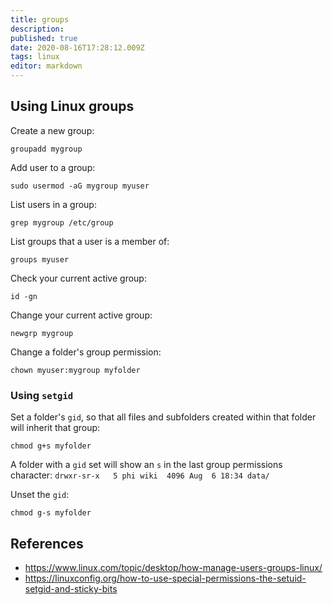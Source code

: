 ```yaml
---
title: groups
description: 
published: true
date: 2020-08-16T17:28:12.009Z
tags: linux
editor: markdown
---
```


## Using Linux groups

Create a new group:
```
groupadd mygroup
```

Add user to a group:
```
sudo usermod -aG mygroup myuser
```

List users in a group:
```
grep mygroup /etc/group
```

List groups that a user is a member of:
```
groups myuser
```

Check your current active group:
```
id -gn
```

Change your current active group:
```
newgrp mygroup
```

Change a folder's group permission:
```
chown myuser:mygroup myfolder
```

### Using `setgid`

Set a folder's `gid`, so that all files and subfolders created within that folder will inherit that group:
```
chmod g+s myfolder
```

A folder with a `gid` set will show an `s` in the last group permissions character:
`drwxr-sr-x   5 phi wiki  4096 Aug  6 18:34 data/`

Unset the `gid`:
```
chmod g-s myfolder
```

## References
- https://www.linux.com/topic/desktop/how-manage-users-groups-linux/
- https://linuxconfig.org/how-to-use-special-permissions-the-setuid-setgid-and-sticky-bits